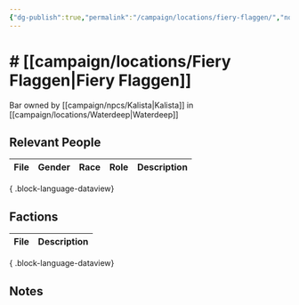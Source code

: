 ```yaml
---
{"dg-publish":true,"permalink":"/campaign/locations/fiery-flaggen/","noteIcon":"","created":"2025-10-26T14:54:31.536-07:00","updated":"2025-10-27T13:26:04.032-07:00"}
---
```


# # [[campaign/locations/Fiery Flaggen\|Fiery Flaggen]]
Bar owned by [[campaign/npcs/Kalista\|Kalista]] in [[campaign/locations/Waterdeep\|Waterdeep]] 

## Relevant People
| File | Gender | Race | Role | Description |
| ---- | ------ | ---- | ---- | ----------- |

{ .block-language-dataview}

## Factions
| File | Description |
| ---- | ----------- |

{ .block-language-dataview}

## Notes
